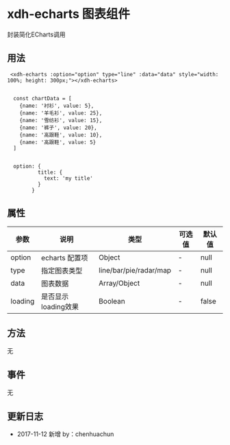 # xdh-echarts 图表组件

封装简化ECharts调用

## 用法

```
 <xdh-echarts :option="option" type="line" :data="data" style="width: 100%; height: 300px;"></xdh-echarts>


  const chartData = [
    {name: '衬衫', value: 5},
    {name: '羊毛衫', value: 25},
    {name: '雪纺衫', value: 15},
    {name: '裤子', value: 20},
    {name: '高跟鞋', value: 10},
    {name: '高跟鞋', value: 5}
  ]


  option: {
          title: {
            text: 'my title'
          }
        }
```

## 属性

| 参数 | 说明 | 类型 | 可选值 | 默认值 |
|----|----|----|----|----|
| option | echarts 配置项 | Object | - | null |
| type | 指定图表类型 | line/bar/pie/radar/map | - | null |
| data | 图表数据 | Array/Object | - | null |
| loading| 是否显示loading效果 | Boolean | - | false |

## 方法
无

## 事件
无

## 更新日志

- 2017-11-12 新增 by：chenhuachun
